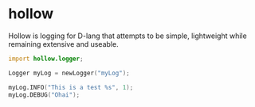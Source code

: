 # hollow
Hollow is logging for D-lang that attempts to be simple, lightweight while remaining extensive and useable.

```d
import hollow.logger;

Logger myLog = newLogger("myLog");

myLog.INFO("This is a test %s", 1);
myLog.DEBUG("Ohai");
```
